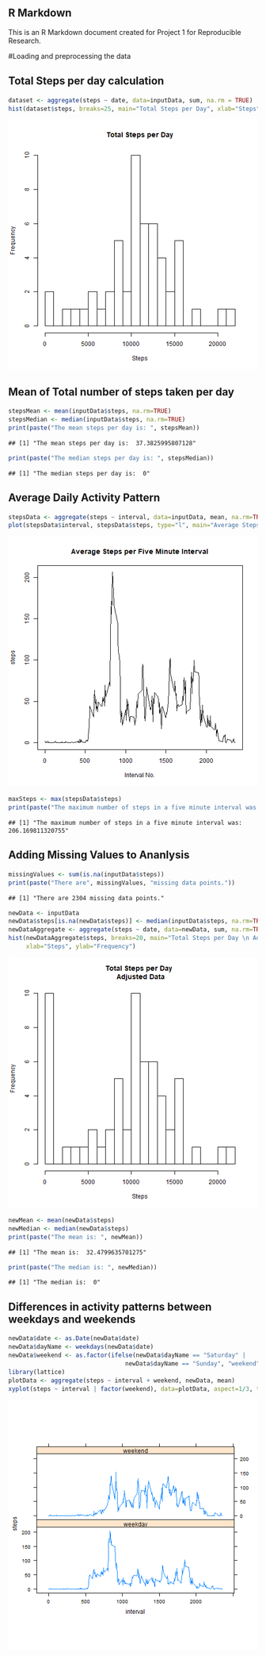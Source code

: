 ## R Markdown

This is an R Markdown document created for Project 1 for Reproducible Research.

#Loading and preprocessing the data


## Total Steps per day calculation

```r
dataset <- aggregate(steps ~ date, data=inputData, sum, na.rm = TRUE)
hist(dataset$steps, breaks=25, main="Total Steps per Day", xlab="Steps", ylab="Frequency")
```

![plot of chunk unnamed-chunk-2](figure/unnamed-chunk-2-1.png)

## Mean of Total number of steps taken per day

```r
stepsMean <- mean(inputData$steps, na.rm=TRUE)
stepsMedian <- median(inputData$steps, na.rm=TRUE)
print(paste("The mean steps per day is: ", stepsMean))
```

```
## [1] "The mean steps per day is:  37.3825995807128"
```

```r
print(paste("The median steps per day is: ", stepsMedian))
```

```
## [1] "The median steps per day is:  0"
```


## Average Daily Activity Pattern

```r
stepsData <- aggregate(steps ~ interval, data=inputData, mean, na.rm=TRUE)
plot(stepsData$interval, stepsData$steps, type="l", main="Average Steps per Five Minute Interval", xlab="Interval No.", ylab="steps")
```

![plot of chunk unnamed-chunk-4](figure/unnamed-chunk-4-1.png)

```r
maxSteps <- max(stepsData$steps)
print(paste("The maximum number of steps in a five minute interval was: ", maxSteps))
```

```
## [1] "The maximum number of steps in a five minute interval was:  206.169811320755"
```

## Adding Missing Values to Ananlysis

```r
missingValues <- sum(is.na(inputData$steps))
print(paste("There are", missingValues, "missing data points."))
```

```
## [1] "There are 2304 missing data points."
```

```r
newData <- inputData
newData$steps[is.na(newData$steps)] <- median(inputData$steps, na.rm=TRUE)
newDataAggregate <- aggregate(steps ~ date, data=newData, sum, na.rm=TRUE)
hist(newDataAggregate$steps, breaks=20, main="Total Steps per Day \n Adjusted Data",
     xlab="Steps", ylab="Frequency")
```

![plot of chunk unnamed-chunk-5](figure/unnamed-chunk-5-1.png)

```r
newMean <- mean(newData$steps)
newMedian <- median(newData$steps)
print(paste("The mean is: ", newMean))
```

```
## [1] "The mean is:  32.4799635701275"
```

```r
print(paste("The median is: ", newMedian))
```

```
## [1] "The median is:  0"
```

## Differences in activity patterns between weekdays and weekends

```r
newData$date <- as.Date(newData$date)
newData$dayName <- weekdays(newData$date)
newData$weekend <- as.factor(ifelse(newData$dayName == "Saturday" |
                                 newData$dayName == "Sunday", "weekend", "weekday"))
library(lattice)
plotData <- aggregate(steps ~ interval + weekend, newData, mean)
xyplot(steps ~ interval | factor(weekend), data=plotData, aspect=1/3, type="l")
```

![plot of chunk unnamed-chunk-6](figure/unnamed-chunk-6-1.png)

